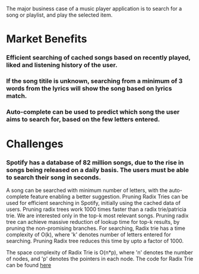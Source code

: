 The major business case of a music player application is to search for a song or playlist, and play the selected item.
# Market Benefits
### Efficient searching of cached songs based on recently played, liked and listening history of the user.
### If the song titile is unknown, searching from a minimum of 3 words from the lyrics will show the song based on lyrics match.
### Auto-complete can be used to predict which song the user aims to search for, based on the few letters entered.

# Challenges
### Spotify has a database of 82 million songs, due to the rise in songs being released on a daily basis. The users must be able to search their song in seconds.

A song can be searched with minimum number of letters, with the auto-complete feature enabling a better suggestion.
Pruning Radix Tries can be used for efficient searching in Spotify, initially using the cached data of users. 
Pruning radix trees work 1000 times faster than a radix trie/patricia trie. We are interested  only in the top-k most relevant songs. Pruning radix tree can achieve massive reduction of lookup time for top-k results, by pruning the non-promising branches. 
For searching, Radix trie has a time complexity of O(k), where 'k' denotes number of letters entered for searching. Pruning Radix tree reduces this time by upto a factor of 1000.


The space complexity of Radix Trie is O(n*p), where 'n' denotes the number of nodes, and 'p' denotes the pointers in each node.
The code for Radix Trie can be found [here](https://github.com/benldr/JPruningRadixTrie.git)
